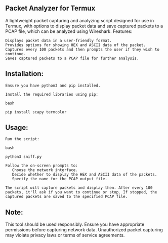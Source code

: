 ## Packet Analyzer for Termux

A lightweight packet capturing and analyzing script designed for use in Termux, with options to display packet data and save captured packets to a PCAP file, which can be analyzed using Wireshark.
Features:

    Displays packet data in a user-friendly format.
    Provides options for showing HEX and ASCII data of the packet.
    Captures every 100 packets and then prompts the user if they wish to continue.
    Saves captured packets to a PCAP file for further analysis.

 ## Installation:

    Ensure you have python3 and pip installed.

    Install the required libraries using pip:

    bash

    pip install scapy termcolor

## Usage:

    Run the script:

    bash

    python3 sniff.py

    Follow the on-screen prompts to:
       Choose the network interface.
       Decide whether to display the HEX and ASCII data of the packets.
       Specify the name for the PCAP output file.

    The script will capture packets and display them. After every 100 packets, it'll ask if you want to continue or stop. If stopped, the captured packets are saved to the specified PCAP file.

## Note:

This tool should be used responsibly. Ensure you have appropriate permissions before capturing network data. Unauthorized packet capturing may violate privacy laws or terms of service agreements.

